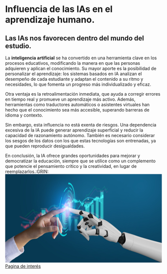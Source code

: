 # Influencia de las IAs en el aprendizaje humano.
## Las IAs nos favorecen dentro del mundo del estudio. 
La __inteligencia artificial__ se ha convertido en una herramienta clave en los procesos educativos, modificando la manera en que las personas adquieren y aplican el conocimiento. Su mayor aporte es la posibilidad de personalizar el aprendizaje: los sistemas basados en IA analizan el desempeño de cada estudiante y adaptan el contenido a su ritmo y necesidades, lo que fomenta un progreso más individualizado y eficaz.

Otra ventaja es la retroalimentación inmediata, que ayuda a corregir errores en tiempo real y promueve un aprendizaje más activo. Además, herramientas como traductores automáticos o asistentes virtuales han hecho que el conocimiento sea más accesible, superando barreras de idioma y contexto.

Sin embargo, esta influencia no está exenta de riesgos. Una dependencia excesiva de la IA puede generar aprendizaje superficial y reducir la capacidad de razonamiento autónomo. También es necesario considerar los sesgos de los datos con los que estas tecnologías son entrenadas, ya que pueden reproducir desigualdades.

En conclusión, la IA ofrece grandes oportunidades para mejorar y democratizar la educación, siempre que se utilice como un complemento que potencie el pensamiento crítico y la creatividad, en lugar de reemplazarlos.:GRIN:
![img.png](img.png)
[Pagina de interés](https://www.incibe.es/menores/blog/el-uso-de-la-inteligencia-artificial-en-el-entorno-educativo)